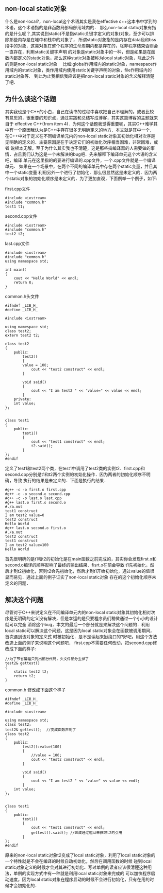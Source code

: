 ## non-local static对象
什么是non-local?，non-local这个术语其实是我在effective c++这本书中学到的术语，这个术语指的是非函数局部局部用域内的．
那么non-local static对象有指的是什么呢？,其实说到static(不是指static关键字定义的对象)对象，至少可以排除那些内存是在堆中和栈中的对象了，
所谓static对象指的是内存在data段和bss段中的对象．这类对象在整个程序的生命周期内都是存在的，除非程序结束否则会一直存在，利用static关键字声明
的对象是static对象中的一种，但是如果是在函数内部定义的static对象，那么这种static对象被称为local static对象，除此之外的则是non-local static对象　
比如:global作用域内的static对象，namespace作用域内的static对象，类作用域内使用static关键字声明的对象，file作用域内的static对象等．
到此为止我相信我应该是把non-local static对象的含义解释清楚了吧．

## 为什么谈这个话题
其实我也是个C++的小白，自己在读书的过程中喜欢把自己不理解的，或者比较有意思的，很重要的知识点，通过实践和总结写成博客，其实这篇博客的主题就来自于
effective C++(from item 4)．为何这个话题我觉得重要呢，其实C++难学其中有一个原因我认为是C++中存在很多无明确定义的地方．本文就是其中一个．
在C++中对于定义在不同编译单元内的non-local static对象其初始化相对次序是无明确的定义的．主要原因是在于决定它们的初始化次序相当困难，非常困难，或者
说根本无解，至于为什么其实我也不清楚，这是那些搞编译器的人需要做的事情．占且我们认为这是一个未解决的bug吧．先来解释下编译单元这个术语的含义吧，编译
单元在这里指的的要进行编译的.cpp文件，一个.cpp文件就是一个编译单元． 如果在一个场景中，在两个不同的编译单元中存在两个static变量，并且其中一个static变量
利用另外一个进行了初始化．那么很显然这是未定义的．因为两个static对象的初始化顺序是未定义的．为了更加直观，下面例举一个例子，如下:

first.cpp文件
```
#include <iostream>
#include "common.h"
test1 t1;
```
second.cpp文件
```
#include <iostream>
#include "common.h"
test2 t2;
```

last.cpp文件
```
#include <iostream>
#include "common.h"
using namespace std;

int main()
{
    cout << "Hello World" << endl;
    return 0;
}
```
common.h头文件
```
#ifndef _LIB_H_
#define _LIB_H_

#include <iostream>

using namespace std;
class test2;
extern test2 t2;

class test2
{
    public:
        test2()
        {
	    value = 100;
            cout << "test2 construct" << endl;
        }

        void said()
        {
            cout << "I am test2 " << "value=" << value << endl;
        }
    private:
	int value;
};


class test1
{
    public:
        test1()
        {
            cout << "test1 construct" << endl;
            t2.said();
        }
};
#endif
```
定义了test1和test2两个类，在test1中调用了test2类的实例t2．first.cpp和second.cpp分别是t1和t2两个实例的初始化操作．因为两者的初始化顺序不明确，导致
执行的结果是未定义的．下面是执行的结果．

```
#g++ -c -o first.o first.cpp 
#g++ -c -o second.o second.cpp 
#g++ -c -o last.o last.cpp 
#g++ last.o first.o second.o 
#./a.out 
test1 construct
I am test2 value=0
test2 construct
Hello World
#g++ last.o second.o first.o 
#./a.out 
test2 construct
test1 construct
I am test2 value=100
Hello World
```
首先很明确的是t1和t2的初始化是在main函数之前完成的，其实你会发现first.o和second.o编译的顺序影响了最终的输出结果．fisrt.o在前会导致
t1先初始化，然后才到t2初始化，否则t2会先初始化，然后才到t1开始初始化，通过value的值很显而易见．通过上面的例子证实了non-local static对象
存在的这个初始化顺序未定义的问题．

## 解决这个问题
尽管对于C++来说定义在不同编译单元内的non-local static对象其初始化相对次序是无明确的定义没有解决，但是幸运的是只要程序员们稍微通过一个小小的设计就可以完全
消除这个bug，本文的最后一个部分就是来解决这个问题的．利用local static可以解决这个问题，这是因为local static对象会在函数被调用期间，首次遇到该对象的定义式
时被初始化．是不是读起来挺绕口的?好吧，用这个方法改造上面的例子来说明这个问题吧．
first.cpp不需要任何改动，把second.cpp修改成下面的样子:

```
//为了节省篇幅只列出部分代码，头文件部分去掉了
test2& gettest()
{
    static test2 t2;
    return t2;
}
```
common.h 修改成下面这个样子
```
#ifndef _LIB_H_
#define _LIB_H_

#include <iostream>

using namespace std;
class test2;
test2& gettest();  //变成函数声明了
class test2
{
    public:
        test2():value(100)
        {
            //value = 100;
            cout << "test2 construct" << endl;
        }

        void said()
        {
            cout << "I am test2 " << "value" << value << endl;
        }
    int value;
};


class test1
{
    public:
        test1()
        {
            cout << "test1 construct" << endl;
            gettest().said(); //改成通过返回来获取t2的引用
        }
};
#endif
```
原来的non-local static对象t2变成了local static对象，利用了local static对象的一个特性就是不会在编译的时候自动初始化，然后在调用函数的时候
碰到local static对象定义的时候才会对其进行初始化．写过单例的读者应该很清楚这种用法，单例的实现方式中有一种就是利用local static对象来完成的
可以加快程序启动速度，因为local static对象在程序启动的时候不会进行初始化，只有在用的时候才会初始化的．


